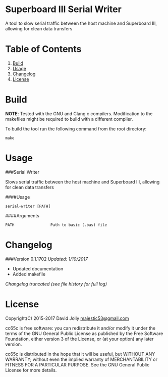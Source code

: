Superboard III Serial Writer
============================

A tool to slow serial traffic between the host machine and Superboard III, allowing for clean data transfers

Table of Contents
=================

1. [Build](https://github.com/majestic53/serial-writer##build)
2. [Usage](https://github.com/majestic53/serial-writer##usage)
3. [Changelog](https://github.com/majestic53/serial-writer##changelog)
4. [License](https://github.com/majestic53/serial-writer##license)

Build
=====

__NOTE__: Tested with the GNU and Clang c compilers. Modification to the makefiles might be required to build with a different compiler.

To build the tool run the following command from the root directory:

```
make
```

Usage
=====

###Serial Writer

Slows serial traffic between the host machine and Superboard III, allowing for clean data transfers

####Usage
```
serial-writer [PATH]
```

####Arguments
```
PATH                Path to basic (.bas) file
```

Changelog
=========

###Version 0.1.1702
*Updated: 1/10/2017*

* Updated documentation
* Added makefile

*Changelog truncated (see file history for full log)*

License
=======

Copyright(C) 2015-2017 David Jolly <majestic53@gmail.com>

cc65c is free software: you can redistribute it and/or modify
it under the terms of the GNU General Public License as published by
the Free Software Foundation, either version 3 of the License, or
(at your option) any later version.

cc65c is distributed in the hope that it will be useful,
but WITHOUT ANY WARRANTY; without even the implied warranty of
MERCHANTABILITY or FITNESS FOR A PARTICULAR PURPOSE.  See the
GNU General Public License for more details.
